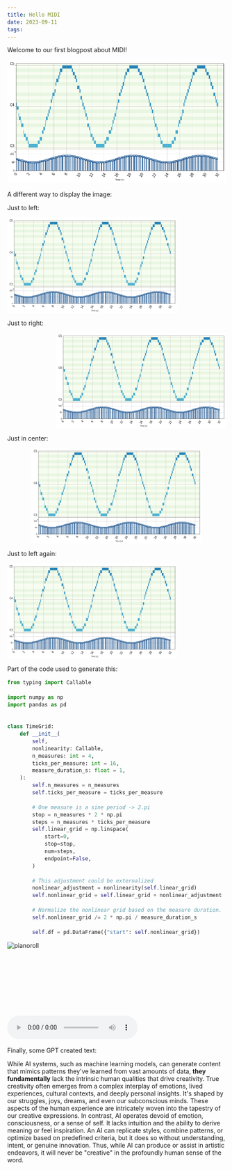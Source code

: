 ```yaml
---
title: Hello MIDI
date: 2023-09-11
tags:
---
```


Welcome to our first blogpost about MIDI!

![wtf](assets/Hello-MIDI/pianoroll-a.png)

A different way to display the image:

Just to left:

<img src="/assets/Hello-MIDI/pianoroll-a.png" alt="pianoroll" style="height: 220px; display: block; float: left;">
<div style="clear: both;"></div>


Just to right:

<img src="/assets/Hello-MIDI/pianoroll-a.png" alt="pianoroll" style="height: 220px; display: block; float: right;">
<div style="clear: both;"></div>


Just in center:

<img src="/assets/Hello-MIDI/pianoroll-a.png" alt="Image Alt Text" style="height: 220px; display: block; margin: 0 auto;">
<div style="clear: both;"></div>

Just to left again:

<img src="/assets/Hello-MIDI/pianoroll-a.png" alt="pianoroll" style="height: 220px; display: block; float: left;">
<div style="clear: both;"></div>

Part of the code used to generate this:

```python
from typing import Callable
                           
import numpy as np         
import pandas as pd        


class TimeGrid:                                                      
    def __init__(                                                    
        self,                                                        
        nonlinearity: Callable,                                      
        n_measures: int = 4,                                         
        ticks_per_measure: int = 16,                                 
        measure_duration_s: float = 1,                               
    ):                                                               
        self.n_measures = n_measures                                 
        self.ticks_per_measure = ticks_per_measure                   
                                                                     
        # One measure is a sine period -> 2.pi                       
        stop = n_measures * 2 * np.pi                                
        steps = n_measures * ticks_per_measure                       
        self.linear_grid = np.linspace(                              
            start=0,                                                 
            stop=stop,                                               
            num=steps,                                               
            endpoint=False,                                          
        )                                                            
                                                                     
        # This adjustment could be externalized                      
        nonlinear_adjustment = nonlinearity(self.linear_grid)        
        self.nonlinear_grid = self.linear_grid + nonlinear_adjustment
                                                                     
        # Normalize the nonlinear grid based on the measure duration.
        self.nonlinear_grid /= 2 * np.pi / measure_duration_s        
                                                                     
        self.df = pd.DataFrame({"start": self.nonlinear_grid})       
```


<img src="/algrtm-blog/assets/Hello-MIDI/pianoroll-a.png" alt="pianoroll" style="height: 170px; display: block; float: left;">
<div style="clear: both;"></div>
<audio controls>
  <source src="/algrtm-blog/assets/Hello-MIDI/pianoroll-a.mp3" type="audio/mpeg">
  Your browser does not support the audio element.
</audio>

Finally, some GPT created text:

While AI systems, such as machine learning models, can generate content that mimics patterns they've learned from vast amounts of data,
**they fundamentally** lack the intrinsic human qualities that drive creativity. True creativity often emerges from a complex interplay of emotions, lived experiences, cultural contexts, and deeply personal insights. It's shaped by our struggles, joys, dreams, and even our subconscious minds. These aspects of the human experience are intricately woven into the tapestry of our creative expressions. In contrast, AI operates devoid of emotion, consciousness, or a sense of self. It lacks intuition and the ability to derive meaning or feel inspiration. An AI can replicate styles, combine patterns, or optimize based on predefined criteria, but it does so without understanding, intent, or genuine innovation. Thus, while AI can produce or assist in artistic endeavors, it will never be "creative" in the profoundly human sense of the word.
